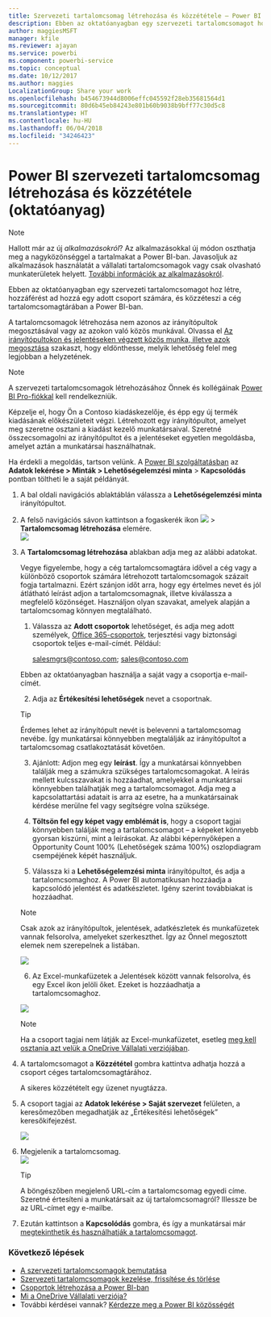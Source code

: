 ```yaml
---
title: Szervezeti tartalomcsomag létrehozása és közzététele – Power BI
description: Ebben az oktatóanyagban egy szervezeti tartalomcsomagot hoz létre, korlátozza az elérését egy adott csoportra, és közzéteszi a cég tartalomcsomagtárában a Power BI-ban.
author: maggiesMSFT
manager: kfile
ms.reviewer: ajayan
ms.service: powerbi
ms.component: powerbi-service
ms.topic: conceptual
ms.date: 10/12/2017
ms.author: maggies
LocalizationGroup: Share your work
ms.openlocfilehash: b454673944d8006effc045592f28eb35681564d1
ms.sourcegitcommit: 80d6b45eb84243e801b60b9038b9bff77c30d5c8
ms.translationtype: HT
ms.contentlocale: hu-HU
ms.lasthandoff: 06/04/2018
ms.locfileid: "34246423"
---
```

# <a name="create-and-publish-a-power-bi-organizational-content-pack-tutorial"></a>Power BI szervezeti tartalomcsomag létrehozása és közzététele (oktatóanyag)
> [!NOTE]
> Hallott már az új *alkalmazásokról*? Az alkalmazásokkal új módon oszthatja meg a nagyközönséggel a tartalmakat a Power BI-ban. Javasoljuk az alkalmazások használatát a vállalati tartalomcsomagok vagy csak olvasható munkaterületek helyett. [További információk az alkalmazásokról](service-install-use-apps.md).
> 
> 

Ebben az oktatóanyagban egy szervezeti tartalomcsomagot hoz létre, hozzáférést ad hozzá egy adott csoport számára, és közzéteszi a cég tartalomcsomagtárában a Power BI-ban.

A tartalomcsomagok létrehozása nem azonos az irányítópultok megosztásával vagy az azokon való közös munkával. Olvassa el [Az irányítópultokon és jelentéseken végzett közös munka, illetve azok megosztása](service-how-to-collaborate-distribute-dashboards-reports.md) szakaszt, hogy eldönthesse, melyik lehetőség felel meg legjobban a helyzetének.

> [!NOTE]
> A szervezeti tartalomcsomagok létrehozásához Önnek és kollégáinak [Power BI Pro-fiókkal](https://powerbi.microsoft.com/pricing) kell rendelkezniük.
> 
> 

Képzelje el, hogy Ön a Contoso kiadáskezelője, és épp egy új termék kiadásának előkészületeit végzi.  Létrehozott egy irányítópultot, amelyet meg szeretne osztani a kiadást kezelő munkatársaival. Szeretné összecsomagolni az irányítópultot és a jelentéseket egyetlen megoldásba, amelyet aztán a munkatársai használhatnak. 

Ha érdekli a megoldás, tartson velünk. A [Power BI szolgáltatásban](https://powerbi.com) az **Adatok lekérése > Minták > Lehetőségelemzési minta** > **Kapcsolódás** pontban töltheti le a saját példányát. 

1. A bal oldali navigációs ablaktáblán válassza a **Lehetőségelemzési minta** irányítópultot.
2. A felső navigációs sávon kattintson a fogaskerék ikon ![](media/service-organizational-content-pack-create-and-publish/cog.png) > **Tartalomcsomag létrehozása** elemére.    
   ![](media/service-organizational-content-pack-create-and-publish/pbi_create_contpk.png)
3. A **Tartalomcsomag létrehozása** ablakban adja meg az alábbi adatokat.  
   
   Vegye figyelembe, hogy a cég tartalomcsomagtára idővel a cég vagy a különböző csoportok számára létrehozott tartalomcsomagok százait fogja tartalmazni. Ezért szánjon időt arra, hogy egy értelmes nevet és jól átlátható leírást adjon a tartalomcsomagnak, illetve kiválassza a megfelelő közönséget.  Használjon olyan szavakat, amelyek alapján a tartalomcsomag könnyen megtalálható.
   
   1.  Válassza az **Adott csoportok** lehetőséget, és adja meg adott személyek, [Office 365-csoportok](https://support.office.com/article/Create-a-group-in-Office-365-7124dc4c-1de9-40d4-b096-e8add19209e9), terjesztési vagy biztonsági csoportok teljes e-mail-címét. Például:
      
         salesmgrs@contoso.com; sales@contoso.com
      
      Ebben az oktatóanyagban használja a saját vagy a csoportja e-mail-címét.
   
   2.  Adja az **Értékesítési lehetőségek** nevet a csoportnak.
   
      > [!TIP]
      > Érdemes lehet az irányítópult nevét is belevenni a tartalomcsomag nevébe. Így munkatársai könnyebben megtalálják az irányítópultot a tartalomcsomag csatlakoztatását követően.
      > 
      > 
   
   3.  Ajánlott: Adjon meg egy **leírást**. Így a munkatársai könnyebben találják meg a számukra szükséges tartalomcsomagokat. A leírás mellett kulcsszavakat is hozzáadhat, amelyekkel a munkatársai könnyebben találhatják meg a tartalomcsomagot. Adja meg a kapcsolattartási adatait is arra az esetre, ha a munkatársainak kérdése merülne fel vagy segítségre volna szüksége.
   
   4.  **Töltsön fel egy képet vagy emblémát is**, hogy a csoport tagjai könnyebben találják meg a tartalomcsomagot – a képeket könnyebb gyorsan kiszúrni, mint a leírásokat. Az alábbi képernyőképen a Opportunity Count 100% (Lehetőségek száma 100%) oszlopdiagram csempéjének képét használjuk.
   
   5.  Válassza ki a **Lehetőségelemzési minta** irányítópultot, és adja a tartalomcsomaghoz.  A Power BI automatikusan hozzáadja a kapcsolódó jelentést és adatkészletet. Igény szerint továbbiakat is hozzáadhat.
   
      > [!NOTE]
      >  Csak azok az irányítópultok, jelentések, adatkészletek és munkafüzetek vannak felsorolva, amelyeket szerkeszthet. Így az Önnel megosztott elemek nem szerepelnek a listában.
      > 
      > 
   
      ![](media/service-organizational-content-pack-create-and-publish/cpwindow.png) 
   
   6. Az Excel-munkafüzetek a Jelentések között vannak felsorolva, és egy Excel ikon jelöli őket. Ezeket is hozzáadhatja a tartalomcsomaghoz.
   
     ![](media/service-organizational-content-pack-create-and-publish/pbi_orgcontpkexcel.png)
   
      > [!NOTE]
      > Ha a csoport tagjai nem látják az Excel-munkafüzetet, esetleg [meg kell osztania azt velük a OneDrive Vállalati verziójában](https://support.office.com/en-us/article/Share-documents-or-folders-in-Office-365-1fe37332-0f9a-4719-970e-d2578da4941c).
      > 
      > 
4. A tartalomcsomagot a **Közzététel** gombra kattintva adhatja hozzá a csoport céges tartalomcsomagtárához.  
   
   A sikeres közzétételt egy üzenet nyugtázza. 
5. A csoport tagjai az **Adatok lekérése > Saját szervezet** felületen, a keresőmezőben megadhatják az „Értékesítési lehetőségek” keresőkifejezést.
   
   ![](media/service-organizational-content-pack-create-and-publish/cp_searchbox.png) 
6. Megjelenik a tartalomcsomag.  
   ![](media/service-organizational-content-pack-create-and-publish/powerbi-find-content-pack-organization.png) 
   
   > [!TIP]
   > A böngészőben megjelenő URL-cím a tartalomcsomag egyedi címe.  Szeretné értesíteni a munkatársait az új tartalomcsomagról?  Illessze be az URL-címet egy e-mailbe.
   > 
   > 
7. Ezután kattintson a **Kapcsolódás** gombra, és így a munkatársai már [megtekinthetik és használhatják a tartalomcsomagot](service-organizational-content-pack-copy-refresh-access.md). 

### <a name="next-steps"></a>Következő lépések
* [A szervezeti tartalomcsomagok bemutatása](service-organizational-content-pack-introduction.md)  
* [Szervezeti tartalomcsomagok kezelése, frissítése és törlése](service-organizational-content-pack-manage-update-delete.md)  
* [Csoportok létrehozása a Power BI-ban](service-create-distribute-apps.md)  
* [Mi a OneDrive Vállalati verziója?](https://support.office.com/en-us/article/What-is-OneDrive-for-Business-187f90af-056f-47c0-9656-cc0ddca7fdc2)
* További kérdései vannak? [Kérdezze meg a Power BI közösségét](http://community.powerbi.com/)

